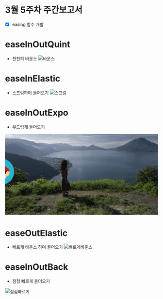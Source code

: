 # 3월 5주차 주간보고서

- [x] easing 함수 개발

# easeInOutQuint

- 천천히 바운스
  ![바운스](./asset/%EB%B0%94%EC%9A%B4%EC%8A%A4.gif)

# easeInElastic

- 스프링하며 들어오기
  ![스프링](./asset/스프링.gif)

# easeInOutExpo

- 부드럽게 들어오기

![부드럽게](./asset/부드럽게.gif)

# easeOutElastic

- 빠르게 바운스 하며 들어오기
  ![빠르게바운스](./asset/%EB%B9%A0%EB%A5%B4%EA%B2%8C%EB%93%A4%EC%96%B4%EC%98%A4%EB%A9%B0%EB%B0%94%EC%9A%B4%EC%8A%A4.gif)

# easeInOutBack

- 점점 빠르게 들어오기

![점점빠르게](./asset/%EC%A0%90%EC%A0%90%EB%B9%A0%EB%A5%B4%EA%B2%8C.gif)
